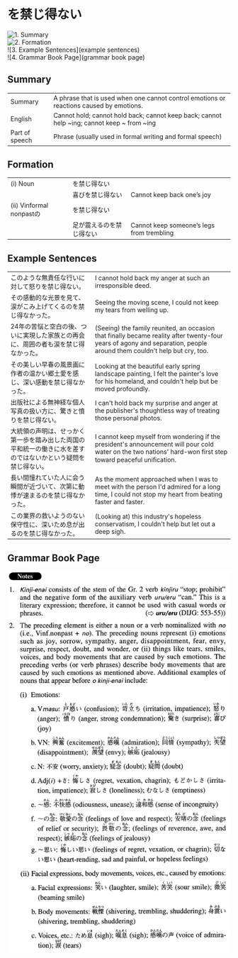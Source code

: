 # を禁じ得ない

![1. Summary](summary)<br>
![2. Formation](formation)<br>
![3. Example Sentences](example sentences)<br>
![4. Grammar Book Page](grammar book page)<br>


## Summary

<table><tr>   <td>Summary</td>   <td>A phrase that is used when one cannot control emotions or reactions caused by emotions.</td></tr><tr>   <td>English</td>   <td>Cannot hold; cannot hold back; cannot keep back; cannot help ~ing; cannot keep ~ from ~ing</td></tr><tr>   <td>Part of speech</td>   <td>Phrase (usually used in formal writing and formal speech)</td></tr></table>

## Formation

<table class="table"><tbody><tr class="tr head"><td class="td"><span class="numbers">(i)</span> <span class="bold">Noun</span></td><td class="td"><span class="concept">を禁じ得ない</span></td><td class="td"></td></tr><tr class="tr"><td class="td"></td><td class="td"><span>喜び</span><span class="concept">を禁じ得ない</span></td><td class="td"><span>Cannot keep back one’s joy</span></td></tr><tr class="tr head"><td class="td"><span class="numbers">(ii)</span> <span class="bold">Vinformal nonpastの</span></td><td class="td"><span class="concept">を禁じ得ない</span></td><td class="td"></td></tr><tr class="tr"><td class="td"></td><td class="td"><span>足が震えるの</span><span class="concept">を禁じ得ない</span></td><td class="td"><span>Cannot keep someone’s legs from trembling</span></td></tr></tbody></table>

## Example Sentences

<table><tr>   <td>このような無責任な行いに対して怒りを禁じ得ない。</td>   <td>I cannot hold back my anger at such an irresponsible deed.</td></tr><tr>   <td>その感動的な光景を見て、涙がこみ上げてくるのを禁じ得なかった。</td>   <td>Seeing the moving scene, I could not keep my tears from welling up.</td></tr><tr>   <td>24年の苦悩と空白の後、ついに実現した家族との再会に、周囲の者も涙を禁じ得なかった。</td>   <td>(Seeing) the family reunited, an occasion that finally became reality after twenty-four years of agony and separation, people around them couldn't help but cry, too.</td></tr><tr>   <td>その美しい早春の風景画に作者の温かい郷土愛を感じ、深い感動を禁じ得なかった。</td>   <td>Looking at the beautiful early spring landscape painting, I felt the painter's love for his homeland, and couldn't help but be moved profoundly.</td></tr><tr>   <td>出版社による無神経な個人写真の扱い方に、驚きと憤りを禁じ得ない。</td>   <td>I can't hold back my surprise and anger at the publisher's thoughtless way of treating those personal photos.</td></tr><tr>   <td>大統領の声明は、せっかく第一歩を踏み出した両国の平和統一の働きに水を差すのではないかという疑問を禁じ得ない。</td>   <td>I cannot keep myself from wondering if the president's announcement will pour cold water on the two nations' hard-won first step toward peaceful uniﬁcation.</td></tr><tr>   <td>長い間憧れていた人に会う瞬間が近づいて、次第に動悸が速まるのを禁じ得なかった。</td>   <td>As the moment approached when I was to meet with the person I'd admired for a long time, I could not stop my heart from beating faster and faster.</td></tr><tr>   <td>この業界の救いようのない保守性に、深いため息が出るのを禁じ得なかった。</td>   <td>(Looking at) this industry's hopeless conservatism, I couldn't help but let out a deep sigh.</td></tr></table>

## Grammar Book Page

![](../img/Advancedを禁じ得ない.png)


